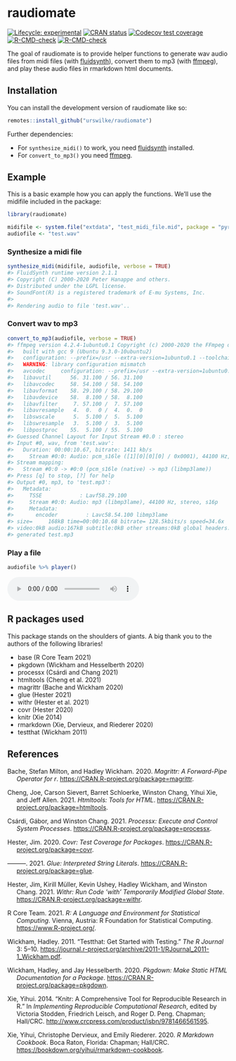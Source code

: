 
<!-- README.md is generated from README.Rmd. Please edit that file -->

# raudiomate

<!-- badges: start -->

[![Lifecycle:
experimental](https://img.shields.io/badge/lifecycle-experimental-orange.svg)](https://lifecycle.r-lib.org/articles/stages.html#experimental)
[![CRAN
status](https://www.r-pkg.org/badges/version/raudiomate)](https://CRAN.R-project.org/package=raudiomate)
[![Codecov test
coverage](https://codecov.io/gh/urswilke/raudiomate/branch/master/graph/badge.svg)](https://app.codecov.io/gh/urswilke/raudiomate?branch=master)
[![R-CMD-check](https://github.com/urswilke/raudiomate/workflows/R-CMD-check/badge.svg)](https://github.com/urswilke/raudiomate/actions)
[![R-CMD-check](https://github.com/urswilke/raudiomate/actions/workflows/R-CMD-check.yaml/badge.svg)](https://github.com/urswilke/raudiomate/actions/workflows/R-CMD-check.yaml)
<!-- badges: end -->

The goal of raudiomate is to provide helper functions to generate wav
audio files from midi files (with
[fluidsynth](https://www.fluidsynth.org/)), convert them to mp3 (with
[ffmpeg](https://www.ffmpeg.org/)), and play these audio files in
rmarkdown html documents.

## Installation

You can install the development version of raudiomate like so:

``` r
remotes::install_github("urswilke/raudiomate")
```

Further dependencies:

- For `synthesize_midi()` to work, you need
  [fluidsynth](https://www.fluidsynth.org/) installed.
- For `convert_to_mp3()` you need [ffmpeg](https://www.ffmpeg.org/).

## Example

This is a basic example how you can apply the functions. We’ll use the
midifile included in the package:

``` r
library(raudiomate)

midifile <- system.file("extdata", "test_midi_file.mid", package = "pyramidi")
audiofile <- "test.wav"
```

### Synthesize a midi file

``` r
synthesize_midi(midifile, audiofile, verbose = TRUE)
#> FluidSynth runtime version 2.1.1
#> Copyright (C) 2000-2020 Peter Hanappe and others.
#> Distributed under the LGPL license.
#> SoundFont(R) is a registered trademark of E-mu Systems, Inc.
#> 
#> Rendering audio to file 'test.wav'..
```

### Convert wav to mp3

``` r
convert_to_mp3(audiofile, verbose = TRUE)
#> ffmpeg version 4.2.4-1ubuntu0.1 Copyright (c) 2000-2020 the FFmpeg developers
#>   built with gcc 9 (Ubuntu 9.3.0-10ubuntu2)
#>   configuration: --prefix=/usr --extra-version=1ubuntu0.1 --toolchain=hardened --libdir=/usr/lib/x86_64-linux-gnu --incdir=/usr/include/x86_64-linux-gnu --arch=amd64 --enable-gpl --disable-stripping --enable-avresample --disable-filter=resample --enable-avisynth --enable-gnutls --enable-ladspa --enable-libaom --enable-libass --enable-libbluray --enable-libbs2b --enable-libcaca --enable-libcdio --enable-libcodec2 --enable-libflite --enable-libfontconfig --enable-libfreetype --enable-libfribidi --enable-libgme --enable-libgsm --enable-libjack --enable-libmp3lame --enable-libmysofa --enable-libopenjpeg --enable-libopenmpt --enable-libopus --enable-libpulse --enable-librsvg --enable-librubberband --enable-libshine --enable-libsnappy --enable-libsoxr --enable-libspeex --enable-libssh --enable-libtheora --enable-libtwolame --enable-libvidstab --enable-libvorbis --enable-libvpx --enable-libwavpack --enable-libwebp --enable-libx265 --enable-libxml2 --enable-libxvid --enable-libzmq --enable-libzvbi --enable-lv2 --enable-omx --enable-openal --enable-opencl --enable-opengl --enable-sdl2 --enable-libdc1394 --enable-libdrm --enable-libiec61883 --enable-nvenc --enable-chromaprint --enable-frei0r --enable-libx264 --enable-shared
#>   WARNING: library configuration mismatch
#>   avcodec     configuration: --prefix=/usr --extra-version=1ubuntu0.1 --toolchain=hardened --libdir=/usr/lib/x86_64-linux-gnu --incdir=/usr/include/x86_64-linux-gnu --arch=amd64 --enable-gpl --disable-stripping --enable-avresample --disable-filter=resample --enable-avisynth --enable-gnutls --enable-ladspa --enable-libaom --enable-libass --enable-libbluray --enable-libbs2b --enable-libcaca --enable-libcdio --enable-libcodec2 --enable-libflite --enable-libfontconfig --enable-libfreetype --enable-libfribidi --enable-libgme --enable-libgsm --enable-libjack --enable-libmp3lame --enable-libmysofa --enable-libopenjpeg --enable-libopenmpt --enable-libopus --enable-libpulse --enable-librsvg --enable-librubberband --enable-libshine --enable-libsnappy --enable-libsoxr --enable-libspeex --enable-libssh --enable-libtheora --enable-libtwolame --enable-libvidstab --enable-libvorbis --enable-libvpx --enable-libwavpack --enable-libwebp --enable-libx265 --enable-libxml2 --enable-libxvid --enable-libzmq --enable-libzvbi --enable-lv2 --enable-omx --enable-openal --enable-opencl --enable-opengl --enable-sdl2 --enable-libdc1394 --enable-libdrm --enable-libiec61883 --enable-nvenc --enable-chromaprint --enable-frei0r --enable-libx264 --enable-shared --enable-version3 --disable-doc --disable-programs --enable-libaribb24 --enable-liblensfun --enable-libopencore_amrnb --enable-libopencore_amrwb --enable-libtesseract --enable-libvo_amrwbenc
#>   libavutil      56. 31.100 / 56. 31.100
#>   libavcodec     58. 54.100 / 58. 54.100
#>   libavformat    58. 29.100 / 58. 29.100
#>   libavdevice    58.  8.100 / 58.  8.100
#>   libavfilter     7. 57.100 /  7. 57.100
#>   libavresample   4.  0.  0 /  4.  0.  0
#>   libswscale      5.  5.100 /  5.  5.100
#>   libswresample   3.  5.100 /  3.  5.100
#>   libpostproc    55.  5.100 / 55.  5.100
#> Guessed Channel Layout for Input Stream #0.0 : stereo
#> Input #0, wav, from 'test.wav':
#>   Duration: 00:00:10.67, bitrate: 1411 kb/s
#>     Stream #0:0: Audio: pcm_s16le ([1][0][0][0] / 0x0001), 44100 Hz, stereo, s16, 1411 kb/s
#> Stream mapping:
#>   Stream #0:0 -> #0:0 (pcm_s16le (native) -> mp3 (libmp3lame))
#> Press [q] to stop, [?] for help
#> Output #0, mp3, to 'test.mp3':
#>   Metadata:
#>     TSSE            : Lavf58.29.100
#>     Stream #0:0: Audio: mp3 (libmp3lame), 44100 Hz, stereo, s16p
#>     Metadata:
#>       encoder         : Lavc58.54.100 libmp3lame
#> size=     168kB time=00:00:10.68 bitrate= 128.5kbits/s speed=34.6x    
#> video:0kB audio:167kB subtitle:0kB other streams:0kB global headers:0kB muxing overhead: 0.147640%
#> generated test.mp3
```

### Play a file

``` r
audiofile %>% player()
```

<audio controls="">
<source src="https://urswilke.github.io/raudiomate/articles/test.mp3" type="audio/mp3"/>
</audio>
<br/>
<!-- 
The following as well as the bibtex file "pkg-refs.bib" were automatically
created with the commands:
library(grateful)
pkgs <- scan_packages()
# don't know why including "R" gives an error ??
pkgs <- pkgs[!pkgs %in% c("raudiomate")]
cites <- get_citations(pkgs)
rmd <- create_rmd(cites)
&#10;-> then copy the list in the created refs.Rmd below
&#10;-->

## R packages used

This package stands on the shoulders of giants. A big thank you to the
authors of the following libraries!

- base (R Core Team 2021)
- pkgdown (Wickham and Hesselberth 2020)
- processx (Csárdi and Chang 2021)
- htmltools (Cheng et al. 2021)
- magrittr (Bache and Wickham 2020)
- glue (Hester 2021)
- withr (Hester et al. 2021)
- covr (Hester 2020)
- knitr (Xie 2014)
- rmarkdown (Xie, Dervieux, and Riederer 2020)
- testthat (Wickham 2011)

## References

<div id="refs" class="references csl-bib-body hanging-indent">

<div id="ref-magrittr" class="csl-entry">

Bache, Stefan Milton, and Hadley Wickham. 2020. *Magrittr: A
Forward-Pipe Operator for r*.
<https://CRAN.R-project.org/package=magrittr>.

</div>

<div id="ref-htmltools" class="csl-entry">

Cheng, Joe, Carson Sievert, Barret Schloerke, Winston Chang, Yihui Xie,
and Jeff Allen. 2021. *Htmltools: Tools for HTML*.
<https://CRAN.R-project.org/package=htmltools>.

</div>

<div id="ref-processx" class="csl-entry">

Csárdi, Gábor, and Winston Chang. 2021. *Processx: Execute and Control
System Processes*. <https://CRAN.R-project.org/package=processx>.

</div>

<div id="ref-covr" class="csl-entry">

Hester, Jim. 2020. *Covr: Test Coverage for Packages*.
<https://CRAN.R-project.org/package=covr>.

</div>

<div id="ref-glue" class="csl-entry">

———. 2021. *Glue: Interpreted String Literals*.
<https://CRAN.R-project.org/package=glue>.

</div>

<div id="ref-withr" class="csl-entry">

Hester, Jim, Kirill Müller, Kevin Ushey, Hadley Wickham, and Winston
Chang. 2021. *Withr: Run Code ’with’ Temporarily Modified Global State*.
<https://CRAN.R-project.org/package=withr>.

</div>

<div id="ref-base" class="csl-entry">

R Core Team. 2021. *R: A Language and Environment for Statistical
Computing*. Vienna, Austria: R Foundation for Statistical Computing.
<https://www.R-project.org/>.

</div>

<div id="ref-testthat" class="csl-entry">

Wickham, Hadley. 2011. “Testthat: Get Started with Testing.” *The R
Journal* 3: 5–10.
<https://journal.r-project.org/archive/2011-1/RJournal_2011-1_Wickham.pdf>.

</div>

<div id="ref-pkgdown" class="csl-entry">

Wickham, Hadley, and Jay Hesselberth. 2020. *Pkgdown: Make Static HTML
Documentation for a Package*.
<https://CRAN.R-project.org/package=pkgdown>.

</div>

<div id="ref-knitr" class="csl-entry">

Xie, Yihui. 2014. “Knitr: A Comprehensive Tool for Reproducible Research
in R.” In *Implementing Reproducible Computational Research*, edited by
Victoria Stodden, Friedrich Leisch, and Roger D. Peng. Chapman;
Hall/CRC. <http://www.crcpress.com/product/isbn/9781466561595>.

</div>

<div id="ref-rmarkdown" class="csl-entry">

Xie, Yihui, Christophe Dervieux, and Emily Riederer. 2020. *R Markdown
Cookbook*. Boca Raton, Florida: Chapman; Hall/CRC.
<https://bookdown.org/yihui/rmarkdown-cookbook>.

</div>

</div>
